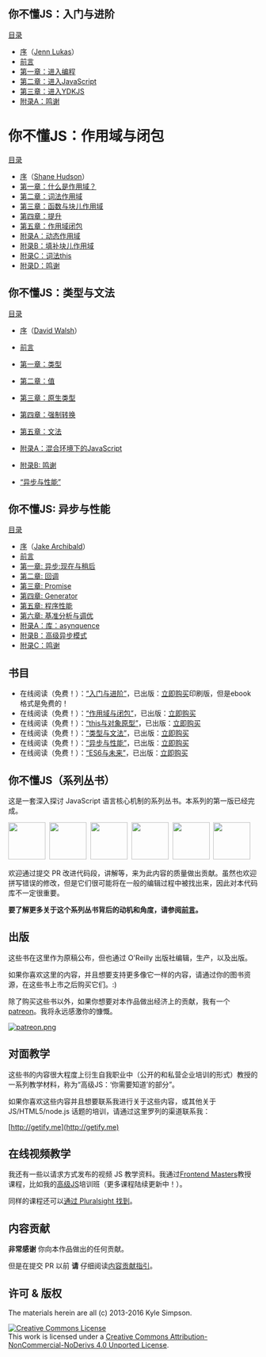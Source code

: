 

## 你不懂JS：入门与进阶

[目录](up\%20&\%20going/toc.md)

* [序](up\%20&\%20going/foreword.md)（[Jenn Lukas](http://jennlukas.com)）
* [前言](preface.md)
* [第一章：进入编程](up\%20&\%20going/ch1.md)
* [第二章：进入JavaScript](up\%20&\%20going/ch2.md)
* [第三章：进入YDKJS](up\%20&\%20going/ch3.md)
* [附录A：鸣谢](up\%20&\%20going/apA.md)

# 你不懂JS：作用域与闭包

[目录](scope\%20&\%20closures/toc.md)

* [序](https://shanehudson.net/2014/06/03/foreword-dont-know-js/)（[Shane Hudson](https://github.com/shanehudson)）
* [第一章：什么是作用域？](scope\%20&\%20closures/ch1.md)
* [第二章：词法作用域](scope\%20&\%20closures/ch2.md)
* [第三章：函数与块儿作用域](scope\%20&\%20closures/ch3.md)
* [第四章：提升](scope\%20&\%20closures/ch4.md)
* [第五章：作用域闭包](scope\%20&\%20closures/ch5.md)
* [附录A：动态作用域](scope\%20&\%20closures/apA.md)
* [附录B：填补块儿作用域](scope\%20&\%20closures/apB.md)
* [附录C：词法this](scope\%20&\%20closures/apC.md)
* [附录D：鸣谢](scope\%20&\%20closures/apD.md)

## 你不懂JS：类型与文法


[目录](types\%20&\%20grammar/toc.md)

* [序](types\%20&\%20grammar/foreword.md)（[David Walsh](http://davidwalsh.name)）
* [前言](preface.md)
* [第一章：类型](types\%20&\%20grammar/ch1.md)
* [第二章：值](types\%20&\%20grammar/ch2.md)
* [第三章：原生类型](types\%20&\%20grammar/ch3.md)
* [第四章：强制转换](types\%20&\%20grammar/ch4.md)
* [第五章：文法](types\%20&\%20grammar/ch5.md)
* [附录A：混合环境下的JavaScript](types\%20&\%20grammar/apA.md)
* [附录B: 鸣谢](types\%20&\%20grammar/apB.md)

* [“异步与性能”](async\%20&\%20performance/README.md#you-dont-know-js-async--performance)

## 你不懂JS: 异步与性能


[目录](async\%20&\%20performance/toc.md)

* [序](async\%20&\%20performance/foreword.md)（[Jake Archibald](http://jakearchibald.com)）
* [前言](preface.md)
* [第一章: 异步:现在与稍后](async\%20&\%20performance/ch1.md)
* [第二章: 回调](async\%20&\%20performance/ch2.md)
* [第三章: Promise](async\%20&\%20performance/ch3.md)
* [第四章: Generator](async\%20&\%20performance/ch4.md)
* [第五章: 程序性能](async\%20&\%20performance/ch5.md)
* [第六章: 基准分析与调优](async\%20&\%20performance/ch6.md)
* [附录A：库：asynquence](async\%20&\%20performance/apA.md)
* [附录B：高级异步模式](async\%20&\%20performance/apB.md)
* [附录C：鸣谢](async\%20&\%20performance/apC.md)

## 书目

* 在线阅读（免费！）：[“入门与进阶”](up\%20&\%20going/README.md#you-dont-know-js-up--going)，已出版：[立即购买](http://shop.oreilly.com/product/0636920039303.do)印刷版，但是ebook格式是免费的！
* 在线阅读（免费！）：[“作用域与闭包”](scope\%20&\%20closures/README.md#you-dont-know-js-scope--closures)，已出版：[立即购买](http://shop.oreilly.com/product/0636920026327.do)
* 在线阅读（免费！）：[“this与对象原型”](this\%20&\%20object\%20prototypes/README.md#you-dont-know-js-this--object-prototypes)，已出版：[立即购买](http://shop.oreilly.com/product/0636920033738.do)
* 在线阅读（免费！）：[“类型与文法”](types\%20&\%20grammar/README.md#you-dont-know-js-types--grammar)，已出版：[立即购买](http://shop.oreilly.com/product/0636920033745.do)
* 在线阅读（免费！）：[“异步与性能”](async\%20&\%20performance/README.md#you-dont-know-js-async--performance)，已出版：[立即购买](http://shop.oreilly.com/product/0636920033752.do)
* 在线阅读（免费！）：[“ES6与未来”](es6\%20&\%20beyond/README.md#you-dont-know-js-es6--beyond)，已出版：[立即购买](http://shop.oreilly.com/product/0636920033769.do)

## 你不懂JS（系列丛书）

这是一套深入探讨 JavaScript 语言核心机制的系列丛书。本系列的第一版已经完成。

<a href="http://shop.oreilly.com/product/0636920039303.do"><img src="up %26 going/cover.jpg" width="75"></a>&nbsp;
<a href="http://shop.oreilly.com/product/0636920026327.do"><img src="scope %26 closures/cover.jpg" width="75"></a>&nbsp;
<a href="http://shop.oreilly.com/product/0636920033738.do"><img src="this %26 object prototypes/cover.jpg" width="75"></a>&nbsp;
<a href="http://shop.oreilly.com/product/0636920033745.do"><img src="types %26 grammar/cover.jpg" width="75"></a>&nbsp;
<a href="http://shop.oreilly.com/product/0636920033752.do"><img src="async %26 performance/cover.jpg" width="75"></a>&nbsp;
<a href="http://shop.oreilly.com/product/0636920033769.do"><img src="es6 %26 beyond/cover.jpg" width="75"></a>

欢迎通过提交 PR 改进代码段，讲解等，来为此内容的质量做出贡献。虽然也欢迎拼写错误的修改，但是它们很可能将在一般的编辑过程中被找出来，因此对本代码库不一定很重要。

**要了解更多关于这个系列丛书背后的动机和角度，请参阅[前言](preface.md)。**

## 出版

这些书在这里作为原稿公布，但也通过 O'Reilly 出版社编辑，生产，以及出版。

如果你喜欢这里的内容，并且想要支持更多像它一样的内容，请通过你的图书资源，在这些书上市之后购买它们。:)

除了购买这些书以外，如果你想要对本作品做出经济上的贡献，我有一个[patreon](https://www.patreon.com/getify)。我将永远感激你的慷慨。

<a href="https://www.patreon.com/getify">[![patreon.png](https://s11.postimg.org/axpzguh77/patreon.png)](https://www.patreon.com/getify)</a>

## 对面教学

这些书的内容很大程度上衍生自我职业中（公开的和私营企业培训的形式）教授的一系列教学材料，称为“高级JS：‘你需要知道’的部分”。

如果你喜欢这些内容并且想要联系我进行关于这些内容，或其他关于 JS/HTML5/node.js 话题的培训，请通过这里罗列的渠道联系我：

[http://getify.me](http://getify.me)

## 在线视频教学

我还有一些以请求方式发布的视频 JS 教学资料。我通过[Frontend Masters](https://FrontendMasters.com)教授课程，比如我的[高级JS](https://frontendmasters.com/courses/advanced-javascript/)培训班（更多课程陆续更新中！）。

同样的课程还可以[通过 Pluralsight 找到](http://www.pluralsight.com/courses/advanced-javascript)。

## 内容贡献

**非常感谢** 你向本作品做出的任何贡献。

但是在提交 PR 以前 **请** 仔细阅读[内容贡献指引](CONTRIBUTING.md)。

## 许可 & 版权

The materials herein are all (c) 2013-2016 Kyle Simpson.

<a rel="license" href="http://creativecommons.org/licenses/by-nc-nd/4.0/"><img alt="Creative Commons License" style="border-width:0" src="https://i.creativecommons.org/l/by-nc-nd/4.0/88x31.png" /></a><br />This work is licensed under a <a rel="license" href="http://creativecommons.org/licenses/by-nc-nd/4.0/">Creative Commons Attribution-NonCommercial-NoDerivs 4.0 Unported License</a>.
